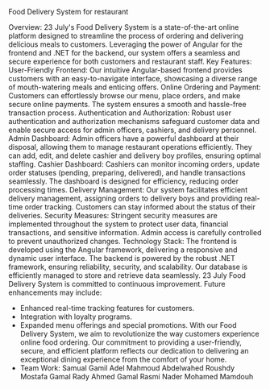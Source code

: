 Food Delivery System for restaurant

Overview:
23 July's Food Delivery System is a state-of-the-art online platform designed to streamline the process of ordering and delivering delicious meals to customers. Leveraging the power of Angular for the frontend and .NET for the backend, our system offers a seamless and secure experience for both customers and restaurant staff.
Key Features:
User-Friendly Frontend:
Our intuitive Angular-based frontend provides customers with an easy-to-navigate interface, showcasing a diverse range of mouth-watering meals and enticing offers.
Online Ordering and Payment:
Customers can effortlessly browse our menu, place orders, and make secure online payments. The system ensures a smooth and hassle-free transaction process.
Authentication and Authorization:
Robust user authentication and authorization mechanisms safeguard customer data and enable secure access for admin officers, cashiers, and delivery personnel.
Admin Dashboard:
Admin officers have a powerful dashboard at their disposal, allowing them to manage restaurant operations efficiently. They can add, edit, and delete cashier and delivery boy profiles, ensuring optimal staffing.
Cashier Dashboard:
Cashiers can monitor incoming orders, update order statuses (pending, preparing, delivered), and handle transactions seamlessly. The dashboard is designed for efficiency, reducing order processing times.
Delivery Management:
Our system facilitates efficient delivery management, assigning orders to delivery boys and providing real-time order tracking. Customers can stay informed about the status of their deliveries.
Security Measures:
Stringent security measures are implemented throughout the system to protect user data, financial transactions, and sensitive information. Admin access is carefully controlled to prevent unauthorized changes.
Technology Stack:
The frontend is developed using the Angular framework, delivering a responsive and dynamic user interface. The backend is powered by the robust .NET framework, ensuring reliability, security, and scalability. Our database is efficiently managed to store and retrieve data seamlessly.
23 July Food Delivery System is committed to continuous improvement. Future enhancements may include:
-	Enhanced real-time tracking features for customers.
-	Integration with loyalty programs.
-	Expanded menu offerings and special promotions.
With our Food Delivery System, we aim to revolutionize the way customers experience online food ordering. Our commitment to providing a user-friendly, secure, and efficient platform reflects our dedication to delivering an exceptional dining experience from the comfort of your home.
 - Team Work:
Samual Gamil Adel
Mahmoud Abdelwahed Roushdy
Mostafa Gamal Rady
Ahmed Gamal Rasmi
Nader Mohamed Mamdouh
 

